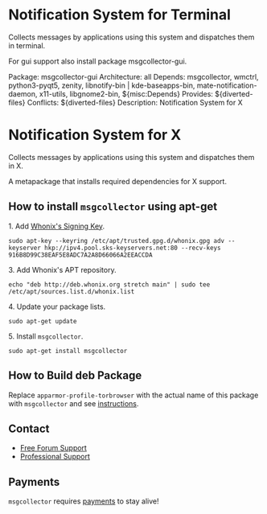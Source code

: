 # Notification System for Terminal #

Collects messages by applications using this system and dispatches them in
terminal.

For gui support also install package msgcollector-gui.

Package: msgcollector-gui
Architecture: all
Depends: msgcollector, wmctrl, python3-pyqt5, zenity,
libnotify-bin | kde-baseapps-bin, mate-notification-daemon, x11-utils,
libgnome2-bin, ${misc:Depends}
Provides: ${diverted-files}
Conflicts: ${diverted-files}
Description: Notification System for X
# Notification System for X #

Collects messages by applications using this system and dispatches them in X.

A metapackage that installs required dependencies for X support.
## How to install `msgcollector` using apt-get ##

1\. Add [Whonix's Signing Key](https://www.whonix.org/wiki/Whonix_Signing_Key).

```
sudo apt-key --keyring /etc/apt/trusted.gpg.d/whonix.gpg adv --keyserver hkp://ipv4.pool.sks-keyservers.net:80 --recv-keys 916B8D99C38EAF5E8ADC7A2A8D66066A2EEACCDA
```

3\. Add Whonix's APT repository.

```
echo "deb http://deb.whonix.org stretch main" | sudo tee /etc/apt/sources.list.d/whonix.list
```

4\. Update your package lists.

```
sudo apt-get update
```

5\. Install `msgcollector`.

```
sudo apt-get install msgcollector
```

## How to Build deb Package ##

Replace `apparmor-profile-torbrowser` with the actual name of this package with `msgcollector` and see [instructions](https://www.whonix.org/wiki/Dev/Build_Documentation/apparmor-profile-torbrowser).

## Contact ##

* [Free Forum Support](https://forums.whonix.org)
* [Professional Support](https://www.whonix.org/wiki/Professional_Support)

## Payments ##

`msgcollector` requires [payments](https://www.whonix.org/wiki/Payments) to stay alive!
